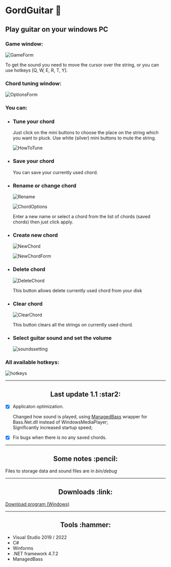 **<h1>GordGuitar :guitar:</h1>**

<h2>Play guitar on your windows PC</h2>

<h3>Game window:</h3>

![GameForm](screenshots/GameForm.jpg)

To get the sound you need to move the cursor over the string, or you can use hotkeys [Q, W, E, R, T, Y].

<h3>Chord tuning window:</h3>

![OptionsForm](screenshots/OptionsForm.jpg)

<h3><div>You can:</div></h3>

+ <h3>Tune your chord</h3>

   Just click on the mini buttons to choose the place on the string which you want to pluck. Use white (silver) mini buttons to mute the string.

   ![HowToTune](screenshots/HowToTuneAChord.jpg)

+ <h3>Save your chord</h3>

   You can save your currently used chord. 
 
+ <h3>Rename or change chord</h3>

  ![Rename](screenshots/RenameofChange.jpg)

  ![ChordOptions](screenshots/ChordOptions.jpg)

  Enter a new name or select a chord from the list of chords (saved chords) then just click apply.

+ <h3>Create new chord</h3>

  ![NewChord](screenshots/CreateNew.jpg)

  ![NewChordForm](screenshots/NewChord.jpg)

+ <h3>Delete chord</h3>

  ![DeleteChord](screenshots/DeleteChord.jpg)

  This button allows delete currently used chord from your disk

+ <h3>Clear chord</h3>

  ![ClearChord](screenshots/Clearchord.jpg)

  This button clears all the strings on currently used chord.

+ <h3>Select guitar sound and set the volume</h3>

  ![soundssetting](screenshots/SoundsSetting.jpg)

<h3>All available hotkeys: </h3>

![hotkeys](screenshots/HotKeys.jpg)

_____

<center><h2>Last update 1.1 :star2:</h2></center>

- [X] Applicaton optimization.

  Changed how sound is played, using [ManagedBass](https://github.com/ManagedBass) wrapper for Bass.Net.dll instead of WindowsMediaPlayer; <br/> Significantly increased startup speed; 

- [X] Fix bugs when there is no any saved chords.
_____
<center><h2>Some notes :pencil:</h2></center>

Files to storage data and sound files are in *bin/debug*
_____
<center><h2>Downloads :link:</h2></center>

[Download program (Windows)](https://github.com/Gorddd/GordGuitar/releases)

_____

<center><h2>Tools :hammer:</h2></center>

+ Visual Studio 2019 / 2022
+ C#
+ Winforms
+ .NET framework 4.7.2
+ ManagedBass